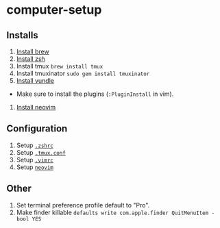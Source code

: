 # computer-setup

## Installs

1. [Install brew](https://brew.sh/)
1. [Install zsh](https://github.com/robbyrussell/oh-my-zsh#via-curl)
1. Install tmux `brew install tmux`
1. Install tmuxinator `sudo gem install tmuxinator`
1. [Install vundle](https://github.com/VundleVim/Vundle.vim#quick-start)
  - Make sure to install the plugins (`:PluginInstall` in vim).
1. [Install neovim](https://github.com/neovim/neovim/wiki/Installing-Neovim#homebrew-macos--linuxbrew-linux)

## Configuration

1. Setup [`.zshrc`](/.zshrc)
1. Setup [`.tmux.conf`](/.tmux.conf)
1. Setup [`.vimrc`](/.vimrc)
1. Setup [`neovim`](/neovim)

## Other

1. Set terminal preference profile default to "Pro".
1. Make finder killable `defaults write com.apple.finder QuitMenuItem -bool YES`
